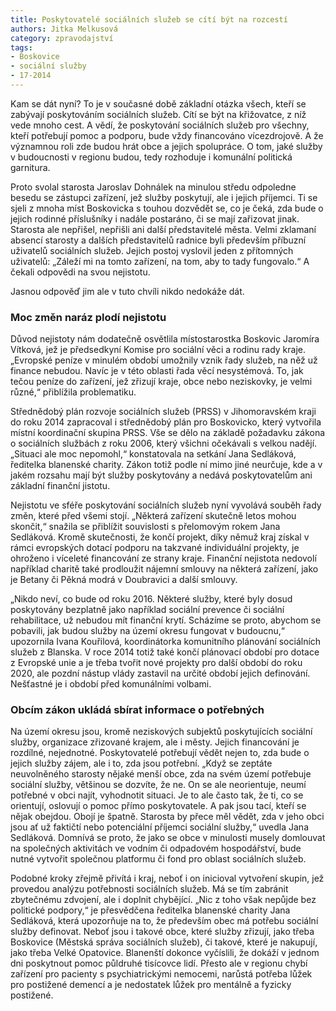 ```yaml
---
title: Poskytovatelé sociálních služeb se cítí být na rozcestí
authors: Jitka Melkusová
category: zpravodajství
tags:
- Boskovice
- sociální služby
- 17-2014
---
```


Kam se dát nyní? To je v současné době základní otázka všech, kteří se zabývají poskytováním sociálních služeb. Cítí se být na křižovatce, z níž vede mnoho cest. A vědí, že poskytování sociálních služeb pro všechny, kteří potřebují pomoc a podporu, bude vždy financováno vícezdrojově. A že významnou roli zde budou hrát obce a jejich spolupráce. O tom, jaké služby v budoucnosti v regionu budou, tedy rozhoduje i komunální politická garnitura.

Proto svolal starosta Jaroslav Dohnálek na minulou středu odpoledne besedu se zástupci zařízení, jež služby poskytují, ale i jejich příjemci. Ti se sjeli z mnoha míst Boskovicka s touhou dozvědět se, co je čeká, zda bude o jejich rodinné příslušníky i nadále postaráno, či se mají zařizovat jinak. Starosta ale nepřišel, nepřišli ani další představitelé města. Velmi zklamaní absencí starosty a dalších představitelů radnice byli především příbuzní uživatelů sociálních služeb. Jejich postoj vyslovil jeden z přítomných uživatelů: „Záleží mi na tomto zařízení, na tom, aby to tady fungovalo.“ A čekali odpovědi na svou nejistotu.

Jasnou odpověď jim ale v tuto chvíli nikdo nedokáže dát. 

### Moc změn naráz plodí nejistotu

Důvod nejistoty nám dodatečně osvětlila místostarostka Boskovic Jaromíra Vítková, jež je předsedkyní Komise pro sociální věci a rodinu rady kraje. „Evropské peníze v minulém období umožnily vznik řady služeb, na něž už finance nebudou. Navíc je v této oblasti řada věcí nesystémová. To, jak tečou peníze do zařízení, jež zřizují kraje, obce nebo neziskovky, je velmi různé,“ přiblížila problematiku.

Střednědobý plán rozvoje sociálních služeb (PRSS) v Jihomoravském kraji do roku 2014 zapracoval i střednědobý plán pro Boskovicko, který vytvořila místní koordinační skupina PRSS. Vše se dělo na základě požadavku zákona o sociálních službách z roku 2006, který všichni očekávali s velkou nadějí. „Situaci ale moc nepomohl,“ konstatovala na setkání Jana Sedláková, ředitelka blanenské charity. Zákon totiž podle ní mimo jiné neurčuje, kde a v jakém rozsahu mají být služby poskytovány a nedává poskytovatelům ani základní finanční jistotu.

Nejistotu ve sféře poskytování sociálních služeb nyní vyvolává souběh řady změn, které před všemi stojí. „Některá zařízení skutečně letos mohou skončit,“ snažila se přiblížit souvislosti s přelomovým rokem Jana Sedláková. Kromě skutečnosti, že končí projekt, díky němuž kraj získal v rámci evropských dotací podporu na takzvané individuální projekty, je ohroženo i víceleté financování ze strany kraje. Finanční nejistota nedovolí například charitě také prodloužit nájemní smlouvy na některá zařízení, jako je Betany či Pěkná modrá v Doubravici a další smlouvy.

„Nikdo neví, co bude od roku 2016. Některé služby, které byly dosud poskytovány bezplatně jako například sociální prevence či sociální rehabilitace, už nebudou mít finanční krytí. Scházíme se proto, abychom se pobavili, jak budou služby na území okresu fungovat v budoucnu,“ upozornila Ivana Kouřilová, koordinátorka komunitního plánování sociálních služeb z Blanska. V roce 2014 totiž také končí plánovací období pro dotace z Evropské unie a je třeba tvořit nové projekty pro další období do roku 2020, ale pozdní nástup vlády zastavil na určité období jejich definování. Nešťastné je i období před komunálními volbami.

### Obcím zákon ukládá sbírat informace o potřebných

Na území okresu jsou, kromě neziskových subjektů poskytujících sociální služby, organizace zřizované krajem, ale i městy. Jejich financování je rozdílné, nejednotné. Poskytovatelé potřebují vědět nejen to, zda bude o jejich služby zájem, ale i to, zda jsou potřební. „Když se zeptáte neuvolněného starosty nějaké menší obce, zda na svém území potřebuje sociální služby, většinou se dozvíte, že ne. On se ale neorientuje, neumí potřebné v obci najít, vyhodnotit situaci. Je to ale často tak, že ti, co se orientují, oslovují o pomoc přímo poskytovatele. A pak jsou tací, kteří se nějak obejdou. Obojí je špatně. Starosta by přece měl vědět, zda v jeho obci jsou ať už faktičtí nebo potenciální příjemci sociální služby,“ uvedla Jana Sedláková. Domnívá se proto, že jako se obce v minulosti musely domlouvat na společných aktivitách ve vodním či odpadovém hospodářství, bude nutné vytvořit společnou platformu či fond pro oblast sociálních služeb.

Podobné kroky zřejmě přivítá i kraj, neboť i on inicioval vytvoření skupin, jež provedou analýzu potřebnosti sociálních služeb. Má se tím zabránit zbytečnému zdvojení, ale i doplnit chybějící. „Nic z toho však nepůjde bez politické podpory,“ je přesvědčena ředitelka blanenské charity Jana Sedláková, která upozorňuje na to, že především obec má potřebu sociální služby definovat. Neboť jsou i takové obce, které služby zřizují, jako třeba Boskovice (Městská správa sociálních služeb), či takové, které je nakupují, jako třeba Velké Opatovice. Blanenští dokonce vyčíslili, že dokáží v jednom dni poskytnout pomoc půldruhé tisícovce lidí. Přesto ale v regionu chybí zařízení pro pacienty s psychiatrickými nemocemi, narůstá potřeba lůžek pro postižené demencí a je nedostatek lůžek pro mentálně a fyzicky postižené.